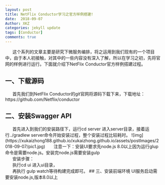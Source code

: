 ```yaml
---
layout: post
title: NetFlix Conductor学习之官方样例搭建!
date:  2018-09-07
Author: XKZ
categories: jekyll update
tags: [Conductor]
comments: true
---
```

&nbsp;&nbsp;&nbsp;&nbsp;&nbsp;&nbsp;这个系列的文章主要是研究下微服务编排，将之运用到我们现有的一个项目中，由于本人初接触，对其中的一些内容没有深入了解，所以在学习之初，先将官网的样例进行运行。下面就介绍下NetFlix Conductor官方样例搭建过程。
<h2>一、下载源码</h2>
&nbsp;&nbsp;&nbsp;&nbsp;&nbsp;&nbsp;首先我们到NetFlix Conductor的git官网将源码下载下来，下载地址：https://github.com/Netflix/conductor
<h2>二、安装Swagger API</h2>
&nbsp;&nbsp;&nbsp;&nbsp;&nbsp;&nbsp;首先进入到我们的安装路径下，运行cd server 进入server目录，接着运行../gradlew server命令开始安装过程，整个安装过程比较耗时。
![img](https://xukaizhong188.github.io/xukaizhong.github.io/assets/postImages/2018-09-07/pic1.jpg)
&nbsp;&nbsp;&nbsp;&nbsp;&nbsp;&nbsp;注意一下：安装UI要求先node.js 8.0以上因为运行glup命令是需要node.js。安装完node.js需要安装gulp
<br>&nbsp;&nbsp;&nbsp;&nbsp;&nbsp;&nbsp;安装步骤：
<br>&nbsp;&nbsp;&nbsp;&nbsp;&nbsp;&nbsp;执行cd ui 进入ui目录，
<br>&nbsp;&nbsp;&nbsp;&nbsp;&nbsp;&nbsp;再执行 gulp watch等待构建完成即可。
## 三、安装前端环境
UI服务启动需要安装node.js,版本8.0以上

